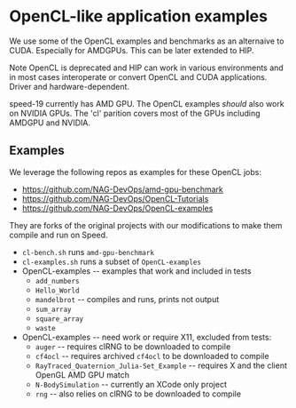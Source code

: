 # OpenCL-like application examples

We use some of the OpenCL examples and benchmarks as an alternaive to CUDA.
Especially for AMDGPUs. This can be later extended to HIP.

Note OpenCL is deprecated and HIP can work in various environments and
in most cases interoperate or convert OpenCL and CUDA applications.
Driver and hardware-dependent.

speed-19 currently has AMD GPU. The OpenCL examples *should* also work
on NVIDIA GPUs. The 'cl' parition covers most of the GPUs including
AMDGPU and NVIDIA.

## Examples

We leverage the following repos as examples for these OpenCL jobs:

- https://github.com/NAG-DevOps/amd-gpu-benchmark
- https://github.com/NAG-DevOps/OpenCL-Tutorials
- https://github.com/NAG-DevOps/OpenCL-examples

They are forks of the original projects with our modifications to make
them compile and run on Speed.

- `cl-bench.sh` runs `amd-gpu-benchmark`
- `cl-examples.sh` runs a subset of `OpenCL-examples`
- OpenCL-examples -- examples that work and included in tests
  - `add_numbers`
  - `Hello_World`
  - `mandelbrot` -- compiles and runs, prints not output
  - `sum_array`
  - `square_array`
  - `waste`
- OpenCL-examples -- need work or require X11, excluded from tests:
  - `auger` -- requires clRNG to be downloaded to compile
  - `cf4ocl` -- requires archived `cf4ocl` to be downloaded to compile
  - `RayTraced_Quaternion_Julia-Set_Example` -- requires X and the client OpenGL AMD GPU match
  - `N-BodySimulation` -- currently an XCode only project
  - `rng` -- also relies on clRNG to be downloaded to compile
